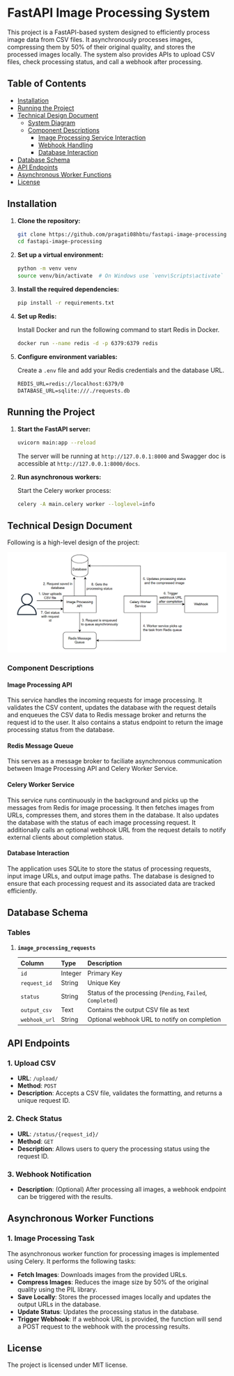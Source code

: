 # FastAPI Image Processing System

This project is a FastAPI-based system designed to efficiently process image data from CSV files. It asynchronously processes images, compressing them by 50% of their original quality, and stores the processed images locally. The system also provides APIs to upload CSV files, check processing status, and call a webhook after processing.

## Table of Contents

-   [Installation](#installation)
-   [Running the Project](#running-the-project)
-   [Technical Design Document](#technical-design-document)
    -   [System Diagram](#system-diagram)
    -   [Component Descriptions](#component-descriptions)
        -   [Image Processing Service Interaction](#image-processing-service-interaction)
        -   [Webhook Handling](#webhook-handling)
        -   [Database Interaction](#database-interaction)
-   [Database Schema](#database-schema)
-   [API Endpoints](#api-endpoints)
-   [Asynchronous Worker Functions](#asynchronous-worker-functions)
-   [License](#license)

## Installation

1. **Clone the repository:**

    ```bash
    git clone https://github.com/pragati08hbtu/fastapi-image-processing.git
    cd fastapi-image-processing
    ```

2. **Set up a virtual environment:**

    ```bash
    python -m venv venv
    source venv/bin/activate  # On Windows use `venv\Scripts\activate`
    ```

3. **Install the required dependencies:**

    ```bash
    pip install -r requirements.txt
    ```

4. **Set up Redis:**

    Install Docker and run the following command to start Redis in Docker.

    ```bash
    docker run --name redis -d -p 6379:6379 redis
    ```

5. **Configure environment variables:**

    Create a `.env` file and add your Redis credentials and the database URL.

    ```plaintext
    REDIS_URL=redis://localhost:6379/0
    DATABASE_URL=sqlite:///./requests.db
    ```

## Running the Project

1. **Start the FastAPI server:**

    ```bash
    uvicorn main:app --reload
    ```

    The server will be running at `http://127.0.0.1:8000` and Swagger doc is accessible at `http://127.0.0.1:8000/docs`.

2. **Run asynchronous workers:**

    Start the Celery worker process:

    ```bash
    celery -A main.celery worker --loglevel=info
    ```

## Technical Design Document

Following is a high-level design of the project:

![high-level-design](https://github.com/pragati08hbtu/fast-api-image-processing/blob/main/high-level-design.png?raw=true)

### Component Descriptions

#### Image Processing API

This service handles the incoming requests for image processing. It validates the CSV content, updates the database with the request details and enqueues the CSV data to Redis message broker and returns the request id to the user. It also contains a status endpoint to return the image processing status from the database.

#### Redis Message Queue

This serves as a message broker to faciliate asynchronous communication between Image Processing API and Celery Worker Service.

#### Celery Worker Service

This service runs continuously in the background and picks up the messages from Redis for image processing. It then fetches images from URLs, compresses them, and stores them in the database. It also updates the database with the status of each image processing request. It additionally calls an optional webhook URL from the request details to notify external clients about completion status.

#### Database Interaction

The application uses SQLite to store the status of processing requests, input image URLs, and output image paths. The database is designed to ensure that each processing request and its associated data are tracked efficiently.

## Database Schema

### **Tables**

1. **`image_processing_requests`**

    | Column        | Type    | Description                                                 |
    | ------------- | ------- | ----------------------------------------------------------- |
    | `id`          | Integer | Primary Key                                                 |
    | `request_id`  | String  | Unique Key                                                  |
    | `status`      | String  | Status of the processing (`Pending`, `Failed`, `Completed`) |
    | `output_csv`  | Text    | Contains the output CSV file as text                        |
    | `webhook_url` | String  | Optional webhook URL to notify on completion                |

## API Endpoints

### **1. Upload CSV**

-   **URL**: `/upload/`
-   **Method**: `POST`
-   **Description**: Accepts a CSV file, validates the formatting, and returns a unique request ID.

### **2. Check Status**

-   **URL**: `/status/{request_id}/`
-   **Method**: `GET`
-   **Description**: Allows users to query the processing status using the request ID.

### **3. Webhook Notification**

-   **Description**: (Optional) After processing all images, a webhook endpoint can be triggered with the results.

## Asynchronous Worker Functions

### **1. Image Processing Task**

The asynchronous worker function for processing images is implemented using Celery. It performs the following tasks:

-   **Fetch Images**: Downloads images from the provided URLs.
-   **Compress Images**: Reduces the image size by 50% of the original quality using the PIL library.
-   **Save Locally**: Stores the processed images locally and updates the output URLs in the database.
-   **Update Status**: Updates the processing status in the database.
-   **Trigger Webhook**: If a webhook URL is provided, the function will send a POST request to the webhook with the processing results.

## License

The project is licensed under MIT license.
